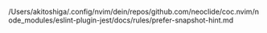 /Users/akitoshiga/.config/nvim/dein/repos/github.com/neoclide/coc.nvim/node_modules/eslint-plugin-jest/docs/rules/prefer-snapshot-hint.md